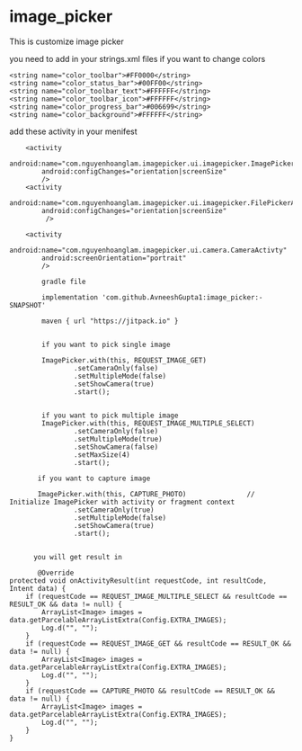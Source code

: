 # image_picker
This is customize image picker
 
  you need to add in your strings.xml files  if you want to change colors
  
    <string name="color_toolbar">#FF0000</string>
    <string name="color_status_bar">#00FF00</string>
    <string name="color_toolbar_text">#FFFFFF</string>
    <string name="color_toolbar_icon">#FFFFFF</string>
    <string name="color_progress_bar">#006699</string>
    <string name="color_background">#FFFFFF</string>


add these activity in your menifest

        <activity
            android:name="com.nguyenhoanglam.imagepicker.ui.imagepicker.ImagePickerActivity"
            android:configChanges="orientation|screenSize"
            />
        <activity
            android:name="com.nguyenhoanglam.imagepicker.ui.imagepicker.FilePickerActivity"
            android:configChanges="orientation|screenSize"
             />

        <activity
            android:name="com.nguyenhoanglam.imagepicker.ui.camera.CameraActivty"
            android:screenOrientation="portrait"
            />
            
            gradle file 
            
            implementation 'com.github.AvneeshGupta1:image_picker:-SNAPSHOT'
            
            maven { url "https://jitpack.io" }
            
            
            if you want to pick single image 
            
            ImagePicker.with(this, REQUEST_IMAGE_GET)   
                    .setCameraOnly(false)
                    .setMultipleMode(false)
                    .setShowCamera(true)
                    .start();
                    
                    
            if you want to pick multiple image
            ImagePicker.with(this, REQUEST_IMAGE_MULTIPLE_SELECT)             
                    .setCameraOnly(false)
                    .setMultipleMode(true)
                    .setShowCamera(false)
                    .setMaxSize(4)
                    .start();
                    
           if you want to capture image
           
           ImagePicker.with(this, CAPTURE_PHOTO)               //  Initialize ImagePicker with activity or fragment context
                    .setCameraOnly(true)
                    .setMultipleMode(false)
                    .setShowCamera(true)
                    .start();
                    
                    
          you will get result in 
          
           @Override
    protected void onActivityResult(int requestCode, int resultCode, Intent data) {
        if (requestCode == REQUEST_IMAGE_MULTIPLE_SELECT && resultCode == RESULT_OK && data != null) {
            ArrayList<Image> images = data.getParcelableArrayListExtra(Config.EXTRA_IMAGES);
            Log.d("", "");
        }
        if (requestCode == REQUEST_IMAGE_GET && resultCode == RESULT_OK && data != null) {
            ArrayList<Image> images = data.getParcelableArrayListExtra(Config.EXTRA_IMAGES);
            Log.d("", "");
        }
        if (requestCode == CAPTURE_PHOTO && resultCode == RESULT_OK && data != null) {
            ArrayList<Image> images = data.getParcelableArrayListExtra(Config.EXTRA_IMAGES);
            Log.d("", "");
        }
    }

                    
